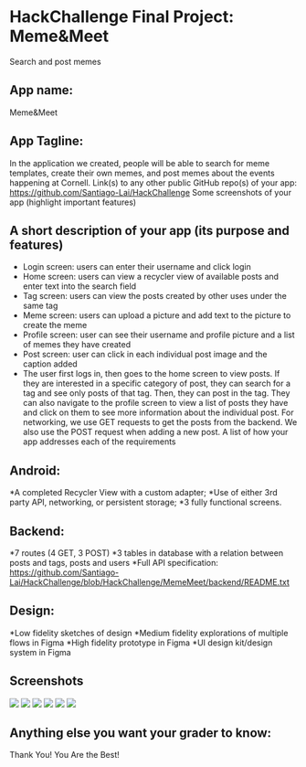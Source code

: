 # HackChallenge Final Project: Meme&Meet
Search and post memes

## App name:
Meme&Meet

## App Tagline:
In the application we created, people will be able to search for meme templates, create their own memes, and post memes about the events happening at Cornell. 
Link(s) to any other public GitHub repo(s) of your app: https://github.com/Santiago-Lai/HackChallenge
Some screenshots of your app (highlight important features)

## A short description of your app (its purpose and features)
* Login screen: users can enter their username and click login
* Home screen: users can view a recycler view of available posts and enter text into the search field
* Tag screen: users can view the posts created by other uses under the same tag
* Meme screen: users can upload a picture and add text to the picture to create the meme
* Profile screen: user can see their username and profile picture and a list of memes they have created
* Post screen: user can click in each individual post image and the caption added
* The user first logs in, then goes to the home screen to view posts. If they are interested in a specific category of post, they can search for a tag and see only posts of that tag. Then, they can post in the tag. They can also navigate to the profile screen to view a list of posts they have and click on them to see more information about the individual post. 
For networking, we use GET requests to get the posts from the backend. We also use the POST request when adding a new post. 
A list of how your app addresses each of the requirements

##  Android: 
*A completed Recycler View with a custom adapter;
*Use of either 3rd party API, networking, or persistent storage;
*3 fully functional screens.

## Backend:
*7 routes (4 GET, 3 POST)
*3 tables in database with a relation between posts and tags, posts and users
*Full API specification: https://github.com/Santiago-Lai/HackChallenge/blob/HackChallenge/MemeMeet/backend/README.txt

## Design: 
*Low fidelity sketches of design
*Medium fidelity explorations of multiple flows in Figma
*High fidelity prototype in Figma
*UI design kit/design system in Figma

## Screenshots
<img src="MemeMeet/screenshots/1.png">
<img src="MemeMeet/screenshots/2.png">
<img src="MemeMeet/screenshots/3.png">
<img src="MemeMeet/screenshots/4.png">
<img src="MemeMeet/screenshots/5.png">
<img src="MemeMeet/screenshots/6.png">

## Anything else you want your grader to know:
Thank You! You Are the Best!
